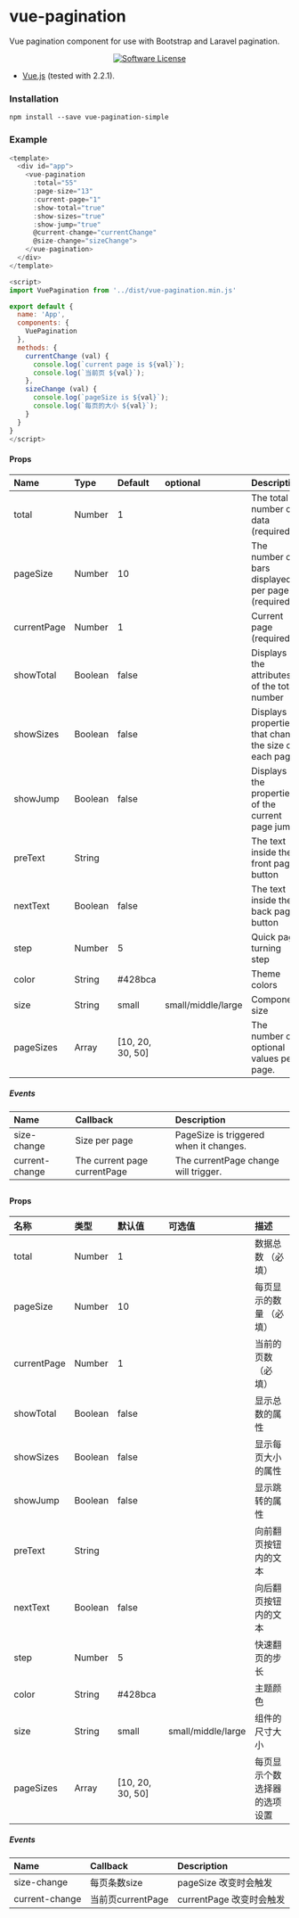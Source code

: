 # vue-pagination
Vue pagination component for use with Bootstrap and Laravel pagination.

<p align="center">
  <a href="">
    <img src="https://img.shields.io/badge/license-MIT-brightgreen.svg?style=flat-square" alt="Software License" />
  </a>

</p>

* [Vue.js](http://vuejs.org/) (tested with 2.2.1).


### Installation
```
npm install --save vue-pagination-simple
```


### Example
```js
<template>
  <div id="app">
    <vue-pagination
      :total="55"
      :page-size="13"
      :current-page="1"
      :show-total="true"
      :show-sizes="true"
      :show-jump="true"
      @current-change="currentChange"
      @size-change="sizeChange">
    </vue-pagination>
  </div>
</template>

<script>
import VuePagination from '../dist/vue-pagination.min.js'

export default {
  name: 'App',
  components: {
    VuePagination
  },
  methods: {
    currentChange (val) {
      console.log(`current page is ${val}`);
      console.log(`当前页 ${val}`);
    },
    sizeChange (val) {
      console.log(`pageSize is ${val}`);
      console.log(`每页的大小 ${val}`);
    }
  }
}
</script>
```


#### Props
| Name          | Type     | Default | optional | Description
| :------------ | :--------| :-------| :--------| :-----------
| total         | Number   | 1       |          | The total number of data (required)
| pageSize      | Number   | 10      |          | The number of bars displayed per page (required)
| currentPage   | Number   | 1       |          | Current page (required)
| showTotal     | Boolean  | false   |          | Displays the attributes of the total number
| showSizes     | Boolean  | false   |          | Displays properties that change the size of each page
| showJump      | Boolean  | false   |          | Displays the properties of the current page jump
| preText       | String   |         |          | The text inside the front page button
| nextText      | Boolean  | false   |          | The text inside the back page button
| step          | Number   | 5       |          | Quick page turning step
| color         | String   | #428bca |          | Theme colors
| size          | String   | small   | small/middle/large    | Component size
| pageSizes     | Array    | [10, 20, 30, 50] |     | The number of optional values per page.


##### Events
| Name                | Callback                      | Description
| :-------------------| :-----------------------------| :----------
| size-change         | Size per page                 | PageSize is triggered when it changes.
| current-change      | The current page currentPage  | The currentPage change will trigger.

##

#### Props
| 名称           | 类型      | 默认值   | 可选值    | 描述
| :------------ | :--------| :-------| :--------| :-----------
| total         | Number   | 1       |          | 数据总数 （必填）
| pageSize      | Number   | 10      |          | 每页显示的数量 （必填）
| currentPage   | Number   | 1       |          | 当前的页数 （必填）
| showTotal     | Boolean  | false   |          | 显示总数的属性
| showSizes     | Boolean  | false   |          | 显示每页大小的属性
| showJump      | Boolean  | false   |          | 显示跳转的属性
| preText       | String   |         |          | 向前翻页按钮内的文本
| nextText      | Boolean  | false   |          | 向后翻页按钮内的文本
| step          | Number   | 5       |          | 快速翻页的步长
| color         | String   | #428bca |          | 主题颜色
| size          | String   | small   | small/middle/large    | 组件的尺寸大小
| pageSizes     | Array    | [10, 20, 30, 50] |     | 每页显示个数选择器的选项设置


##### Events
| Name                | Callback                      | Description
| :-------------------| :-----------------------------| :----------
| size-change         | 每页条数size                   | pageSize 改变时会触发
| current-change      | 当前页currentPage              | currentPage 改变时会触发

